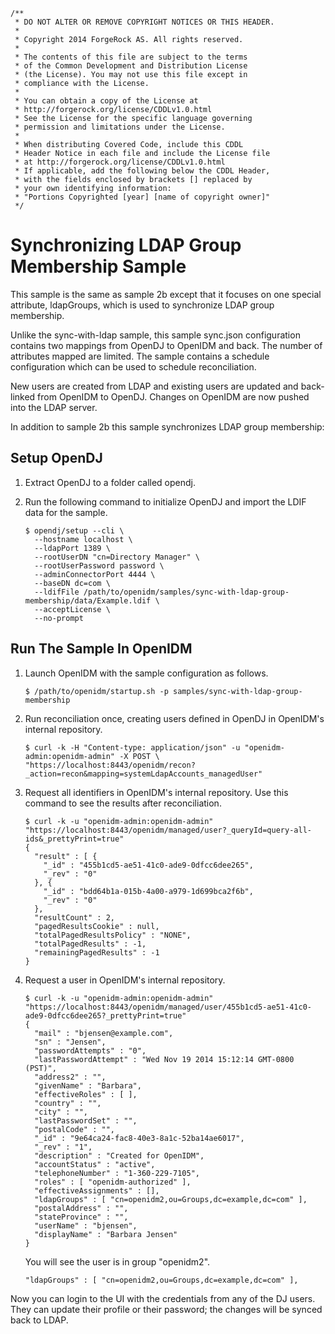     /**
     * DO NOT ALTER OR REMOVE COPYRIGHT NOTICES OR THIS HEADER.
     *
     * Copyright 2014 ForgeRock AS. All rights reserved.
     *
     * The contents of this file are subject to the terms
     * of the Common Development and Distribution License
     * (the License). You may not use this file except in
     * compliance with the License.
     *
     * You can obtain a copy of the License at
     * http://forgerock.org/license/CDDLv1.0.html
     * See the License for the specific language governing
     * permission and limitations under the License.
     *
     * When distributing Covered Code, include this CDDL
     * Header Notice in each file and include the License file
     * at http://forgerock.org/license/CDDLv1.0.html
     * If applicable, add the following below the CDDL Header,
     * with the fields enclosed by brackets [] replaced by
     * your own identifying information:
     * "Portions Copyrighted [year] [name of copyright owner]"
     */

Synchronizing LDAP Group Membership Sample
==========================================

This sample is the same as sample 2b except that it focuses on one special 
attribute, ldapGroups, which is used to synchronize LDAP group membership.

Unlike the sync-with-ldap sample, this sample sync.json configuration contains two mappings from 
OpenDJ to OpenIDM and back. The number of attributes mapped are limited. The 
sample contains a schedule configuration which can be used to schedule 
reconciliation.

New users are created from LDAP and existing users are updated and back-linked 
from OpenIDM to OpenDJ. Changes on OpenIDM are now pushed into the LDAP server.

In addition to sample 2b this sample synchronizes LDAP group membership:

Setup OpenDJ
------------

1.  Extract OpenDJ to a folder called opendj.

2.  Run the following command to initialize OpenDJ and import the LDIF data for the sample.

        $ opendj/setup --cli \
          --hostname localhost \
          --ldapPort 1389 \
          --rootUserDN "cn=Directory Manager" \
          --rootUserPassword password \
          --adminConnectorPort 4444 \
          --baseDN dc=com \
          --ldifFile /path/to/openidm/samples/sync-with-ldap-group-membership/data/Example.ldif \
          --acceptLicense \
          --no-prompt

Run The Sample In OpenIDM
-------------------------

1.  Launch OpenIDM with the sample configuration as follows.

        $ /path/to/openidm/startup.sh -p samples/sync-with-ldap-group-membership

2.  Run reconciliation once, creating users defined in OpenDJ in OpenIDM's internal repository.

        $ curl -k -H "Content-type: application/json" -u "openidm-admin:openidm-admin" -X POST \
        "https://localhost:8443/openidm/recon?_action=recon&mapping=systemLdapAccounts_managedUser"

3.  Request all identifiers in OpenIDM's internal repository. Use this command to see the results after reconciliation.

        $ curl -k -u "openidm-admin:openidm-admin" "https://localhost:8443/openidm/managed/user?_queryId=query-all-ids&_prettyPrint=true"
        {
          "result" : [ {
            "_id" : "455b1cd5-ae51-41c0-ade9-0dfcc6dee265",
            "_rev" : "0"
          }, {
            "_id" : "bdd64b1a-015b-4a00-a979-1d699bca2f6b",
            "_rev" : "0"
          },
          "resultCount" : 2,
          "pagedResultsCookie" : null,
          "totalPagedResultsPolicy" : "NONE",
          "totalPagedResults" : -1,
          "remainingPagedResults" : -1
        }

4.  Request a user in OpenIDM's internal repository.

        $ curl -k -u "openidm-admin:openidm-admin" "https://localhost:8443/openidm/managed/user/455b1cd5-ae51-41c0-ade9-0dfcc6dee265?_prettyPrint=true"
        {
          "mail" : "bjensen@example.com",
          "sn" : "Jensen",
          "passwordAttempts" : "0",
          "lastPasswordAttempt" : "Wed Nov 19 2014 15:12:14 GMT-0800 (PST)",
          "address2" : "",
          "givenName" : "Barbara",
          "effectiveRoles" : [ ],
          "country" : "",
          "city" : "",
          "lastPasswordSet" : "",
          "postalCode" : "",
          "_id" : "9e64ca24-fac8-40e3-8a1c-52ba14ae6017",
          "_rev" : "1",
          "description" : "Created for OpenIDM",
          "accountStatus" : "active",
          "telephoneNumber" : "1-360-229-7105",
          "roles" : [ "openidm-authorized" ],
          "effectiveAssignments" : [],
          "ldapGroups" : [ "cn=openidm2,ou=Groups,dc=example,dc=com" ],
          "postalAddress" : "",
          "stateProvince" : "",
          "userName" : "bjensen",
          "displayName" : "Barbara Jensen"
        }

    You will see the user is in group "openidm2".

        "ldapGroups" : [ "cn=openidm2,ou=Groups,dc=example,dc=com" ],

Now you can login to the UI with the credentials from any of the DJ users. They
can update their profile or their password; the changes will be synced back to LDAP.
